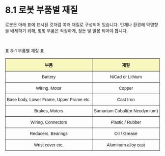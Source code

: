 ﻿# 8.1 로봇 부품별 재질

로봇은 아래 표에 표시된 것처럼 여러 재질로 구성되어 있습니다. 인체나 환경에 악영향을 배제하기 위해, 몇몇 부품은 적정하게, 정돈 및 밀봉 되어야 합니다.

<br>

표 8-1 부품별 재질 표
<style type="text/css">
.tg  {border-collapse:collapse;border-spacing:0;}
.tg td{border-color:black;border-style:solid;border-width:1px;font-family:Arial, sans-serif;font-size:14px;
  overflow:hidden;padding:10px 5px;word-break:normal;}
.tg th{border-color:black;border-style:solid;border-width:1px;font-family:Arial, sans-serif;font-size:14px;
  font-weight:normal;overflow:hidden;padding:10px 5px;word-break:normal;}
.tg .tg-jafi{background-color:#f8f8be;font-weight:bold;text-align:center;vertical-align:middle}
.tg .tg-nrix{text-align:center;vertical-align:middle}
</style>
<table class="tg">
<thead>
  <tr>
    <th class="tg-jafi">부품</th>
    <th class="tg-jafi">재질</th>
  </tr>
</thead>
<tbody>
  <tr>
    <td class="tg-nrix">Battery</td>
    <td class="tg-nrix">NiCad or Lithium</td>
  </tr>
  <tr>
    <td class="tg-nrix">Wiring, Motor</td>
    <td class="tg-nrix">Copper</td>
  </tr>
  <tr>
    <td class="tg-nrix">Base body, Lower Frame, Upper Frame etc.</td>
    <td class="tg-nrix">Cast Iron</td>
  </tr>
  <tr>
    <td class="tg-nrix">Brakes, Motors</td>
    <td class="tg-nrix">Samarium Cobalt(or Neodymium)</td>
  </tr>
  <tr>
    <td class="tg-nrix">Wiring, Connectors</td>
    <td class="tg-nrix">Plastic / Rubber</td>
  </tr>
  <tr>
    <td class="tg-nrix">Reducers, Bearings</td>
    <td class="tg-nrix">Oil / Grease</td>
  </tr>
  <tr>
    <td class="tg-nrix">Wrist cover etc.</td>
    <td class="tg-nrix">Aluminum alloy cast</td>
  </tr>
</tbody>
</table>
